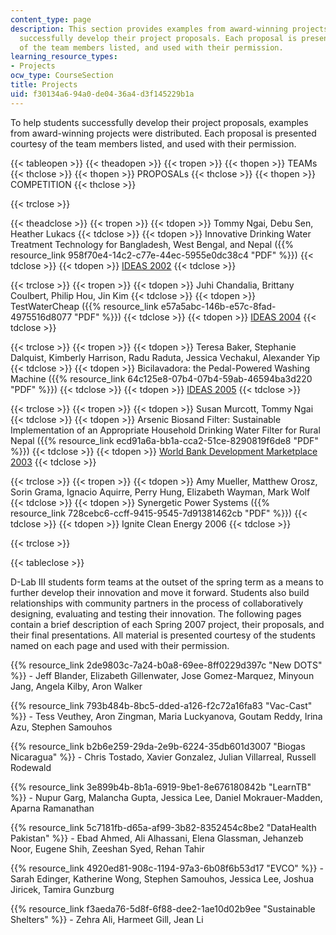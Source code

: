 ```yaml
---
content_type: page
description: This section provides examples from award-winning projects to help students
  successfully develop their project proposals. Each proposal is presented courtesy
  of the team members listed, and used with their permission.
learning_resource_types:
- Projects
ocw_type: CourseSection
title: Projects
uid: f30134a6-94a0-de04-36a4-d3f145229b1a
---
```


To help students successfully develop their project proposals, examples from award-winning projects were distributed. Each proposal is presented courtesy of the team members listed, and used with their permission.

{{< tableopen >}}
{{< theadopen >}}
{{< tropen >}}
{{< thopen >}}
TEAMs
{{< thclose >}}
{{< thopen >}}
PROPOSALs
{{< thclose >}}
{{< thopen >}}
COMPETITION
{{< thclose >}}

{{< trclose >}}

{{< theadclose >}}
{{< tropen >}}
{{< tdopen >}}
Tommy Ngai, Debu Sen, Heather Lukacs
{{< tdclose >}}
{{< tdopen >}}
Innovative Drinking Water Treatment Technology for Bangladesh, West Bengal, and Nepal ({{% resource_link 958f70e4-14c2-c77e-44ec-5955e0dc38c4 "PDF" %}})
{{< tdclose >}}
{{< tdopen >}}
[IDEAS 2002](http://web.mit.edu/ideas/www/pastprojects_0102winners.htm#5)
{{< tdclose >}}

{{< trclose >}}
{{< tropen >}}
{{< tdopen >}}
Juhi Chandalia, Brittany Coulbert, Philip Hou, Jin Kim
{{< tdclose >}}
{{< tdopen >}}
TestWaterCheap ({{% resource_link e57a5abc-146b-e57c-8fad-4975516d8077 "PDF" %}})
{{< tdclose >}}
{{< tdopen >}}
[IDEAS 2004](http://web.mit.edu/ideas/www/pastprojects_0304winners.htm#testwater)
{{< tdclose >}}

{{< trclose >}}
{{< tropen >}}
{{< tdopen >}}
Teresa Baker, Stephanie Dalquist, Kimberly Harrison, Radu Raduta, Jessica Vechakul, Alexander Yip
{{< tdclose >}}
{{< tdopen >}}
Bicilavadora: the Pedal-Powered Washing Machine ({{% resource_link 64c125e8-07b4-07b4-59ab-46594ba3d220 "PDF" %}})
{{< tdclose >}}
{{< tdopen >}}
[IDEAS 2005](http://web.mit.edu/ideas/www/pastprojects_0405winners.htm#bicilavadora)
{{< tdclose >}}

{{< trclose >}}
{{< tropen >}}
{{< tdopen >}}
Susan Murcott, Tommy Ngai
{{< tdclose >}}
{{< tdopen >}}
Arsenic Biosand Filter: Sustainable Implementation of an Appropriate Household Drinking Water Filter for Rural Nepal ({{% resource_link ecd91a6a-bb1a-cca2-51ce-8290819f6de8 "PDF" %}})
{{< tdclose >}}
{{< tdopen >}}
[World Bank Development Marketplace 2003](http://documents.worldbank.org/curated/en/792191468779667442/World-Bank-Development-Marketplace-Project-funding-innovative-development-ideas-to-benefit-the-global-environment)
{{< tdclose >}}

{{< trclose >}}
{{< tropen >}}
{{< tdopen >}}
Amy Mueller, Matthew Orosz, Sorin Grama, Ignacio Aquirre, Perry Hung, Elizabeth Wayman, Mark Wolf
{{< tdclose >}}
{{< tdopen >}}
Synergetic Power Systems ({{% resource_link 728cebc6-ccff-9415-9545-7d91381462cb "PDF" %}})
{{< tdclose >}}
{{< tdopen >}}
Ignite Clean Energy 2006
{{< tdclose >}}

{{< trclose >}}

{{< tableclose >}}

D-Lab III students form teams at the outset of the spring term as a means to further develop their innovation and move it forward. Students also build relationships with community partners in the process of collaboratively designing, evaluating and testing their innovation. The following pages contain a brief description of each Spring 2007 project, their proposals, and their final presentations. All material is presented courtesy of the students named on each page and used with their permission.

{{% resource_link 2de9803c-7a24-b0a8-69ee-8ff0229d397c "New DOTS" %}} - Jeff Blander, Elizabeth Gillenwater, Jose Gomez-Marquez, Minyoun Jang, Angela Kilby, Aron Walker

{{% resource_link 793b484b-8bc5-dded-a126-f2c72a16fa83 "Vac-Cast" %}} - Tess Veuthey, Aron Zingman, Maria Luckyanova, Goutam Reddy, Irina Azu, Stephen Samouhos

{{% resource_link b2b6e259-29da-2e9b-6224-35db601d3007 "Biogas Nicaragua" %}} - Chris Tostado, Xavier Gonzalez, Julian Villarreal, Russell Rodewald

{{% resource_link 3e899b4b-8b1a-6919-9be1-8e676180842b "LearnTB" %}} - Nupur Garg, Malancha Gupta, Jessica Lee, Daniel Mokrauer-Madden, Aparna Ramanathan

{{% resource_link 5c7181fb-d65a-af99-3b82-8352454c8be2 "DataHealth Pakistan" %}} - Ebad Ahmed, Ali Alhassani, Elena Glassman, Jehanzeb Noor, Eugene Shih, Zeeshan Syed, Rehan Tahir

{{% resource_link 4920ed81-908c-1194-97a3-6b08f6b53d17 "EVCO" %}} - Sarah Edinger, Katherine Wong, Stephen Samouhos, Jessica Lee, Joshua Jiricek, Tamira Gunzburg

{{% resource_link f3aeda76-5d8f-6f88-dee2-1ae10d02b9ee "Sustainable Shelters" %}} - Zehra Ali, Harmeet Gill, Jean Li
